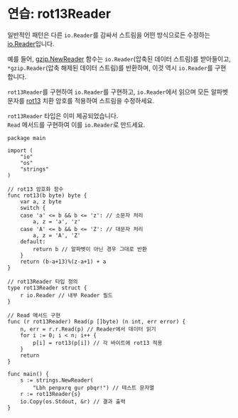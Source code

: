 # 연습: rot13Reader

일반적인 패턴은 다른 `io.Reader`를 감싸서 스트림을 어떤 방식으로든 수정하는 [io.Reader](https://go.dev/pkg/io/#Reader)입니다.

예를 들어, [gzip.NewReader](https://go.dev/pkg/compress/gzip/#NewReader) 함수는 `io.Reader`(압축된 데이터 스트림)를 받아들이고, `*gzip.Reader`(압축 해제된 데이터 스트림)를 반환하며, 이것 역시 `io.Reader`를 구현합니다.

`rot13Reader`를 구현하여 `io.Reader`를 구현하고, `io.Reader`에서 읽으며 모든 알파벳 문자를 [rot13](https://en.wikipedia.org/wiki/ROT13) 치환 암호를 적용하여 스트림을 수정하세요.

`rot13Reader` 타입은 이미 제공되었습니다.  
`Read` 메서드를 구현하여 이를 `io.Reader`로 만드세요.

<div class="hint" title="가능한 해결책 보기">

    package main
    
    import (
    	"io"
    	"os"
    	"strings"
    )
    
    // rot13 암호화 함수
    func rot13(b byte) byte {
    	var a, z byte
    	switch {
    	case 'a' <= b && b <= 'z': // 소문자 처리
    		a, z = 'a', 'z'
    	case 'A' <= b && b <= 'Z': // 대문자 처리
    		a, z = 'A', 'Z'
    	default:
    		return b // 알파벳이 아닌 경우 그대로 반환
    	}
    	return (b-a+13)%(z-a+1) + a
    }
    
    // rot13Reader 타입 정의
    type rot13Reader struct {
    	r io.Reader // 내부 Reader 필드
    }
    
    // Read 메서드 구현
    func (r rot13Reader) Read(p []byte) (n int, err error) {
    	n, err = r.r.Read(p) // Reader에서 데이터 읽기
    	for i := 0; i < n; i++ {
    		p[i] = rot13(p[i]) // 각 바이트에 rot13 적용
    	}
    	return
    }
    
    func main() {
    	s := strings.NewReader(
    		"Lbh penpxrq gur pbqr!") // 테스트 문자열
    	r := rot13Reader{s}
    	io.Copy(os.Stdout, &r) // 결과 출력
    }
    
</div>